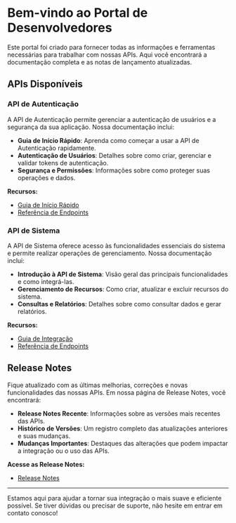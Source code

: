 # Bem-vindo ao Portal de Desenvolvedores

Este portal foi criado para fornecer todas as informações e ferramentas necessárias para trabalhar com nossas APIs. Aqui você encontrará a documentação completa e as notas de lançamento atualizadas.

## APIs Disponíveis

### API de Autenticação

A API de Autenticação permite gerenciar a autenticação de usuários e a segurança da sua aplicação. Nossa documentação inclui:

- **Guia de Início Rápido**: Aprenda como começar a usar a API de Autenticação rapidamente.
- **Autenticação de Usuários**: Detalhes sobre como criar, gerenciar e validar tokens de autenticação.
- **Segurança e Permissões**: Informações sobre como proteger suas operações e dados.

**Recursos:**

- [Guia de Início Rápido](/AlppiDocumentation/api/authentication/)
- [Referência de Endpoints](/AlppiDocumentation/api/authentication/login.md)


### API de Sistema

A API de Sistema oferece acesso às funcionalidades essenciais do sistema e permite realizar operações de gerenciamento. Nossa documentação inclui:

- **Introdução à API de Sistema**: Visão geral das principais funcionalidades e como integrá-las.
- **Gerenciamento de Recursos**: Como criar, atualizar e excluir recursos do sistema.
- **Consultas e Relatórios**: Detalhes sobre como consultar dados e gerar relatórios.

**Recursos:**

- [Guia de Integração](/AlppiDocumentation/api/system/index.md)
- [Referência de Endpoints](/AlppiDocumentation/api/system/campus.md)


## Release Notes

Fique atualizado com as últimas melhorias, correções e novas funcionalidades das nossas APIs. Em nossa página de Release Notes, você encontrará:

- **Release Notes Recente**: Informações sobre as versões mais recentes das APIs.
- **Histórico de Versões**: Um registro completo das atualizações anteriores e suas mudanças.
- **Mudanças Importantes**: Destaques das alterações que podem impactar a integração ou o uso das APIs.

**Acesse as Release Notes:**

- [Release Notes](/AlppiDocumentation/release-notes/v1/v1.0.0.md)

---

Estamos aqui para ajudar a tornar sua integração o mais suave e eficiente possível. Se tiver dúvidas ou precisar de suporte, não hesite em entrar em contato conosco!

